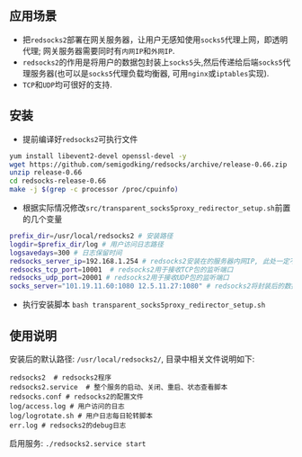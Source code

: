 ## 应用场景

* 把`redsocks2`部署在网关服务器，让用户无感知使用`socks5`代理上网，即透明代理; 网关服务器需要同时有`内网IP`和`外网IP`.
* `redsocks2`的作用是将用户的数据包封装上`socks5`头,然后传递给后端`socks5`代理服务器(也可以是`socks5`代理负载均衡器, 可用`nginx`或`iptables`实现).
* `TCP`和`UDP`均可很好的支持.

## 安装

* 提前编译好`redsocks2`可执行文件
```bash
yum install libevent2-devel openssl-devel -y
wget https://github.com/semigodking/redsocks/archive/release-0.66.zip
unzip release-0.66
cd redsocks-release-0.66
make -j $(grep -c processor /proc/cpuinfo)
```

* 根据实际情况修改`src/transparent_socks5proxy_redirector_setup.sh`前置的几个变量
```bash
prefix_dir=/usr/local/redsocks2 # 安装路径
logdir=$prefix_dir/log # 用户访问日志路径
logsavedays=300 # 日志保留时间
redsocks_server_ip=192.168.1.254 # redsocks2安装在的服务器内网IP, 此处一定不能为127.0.0.1，公网IP不安全也不考虑
redsocks_tcp_port=10001  # redsocks2用于接收TCP包的监听端口
redsocks_udp_port=20001 # redsocks2用于接收UDP包的监听端口
socks_server="101.19.11.60:1080 12.5.11.27:1080" # redsocks2将封装后的数据包转发给后端的socks5代理服务器列表(或socks5代理负载均衡器, 或tcp转发器), 可以是一个, 多个的话使用空格分隔
```

* 执行安装脚本
`bash transparent_socks5proxy_redirector_setup.sh`


## 使用说明

安装后的默认路径: `/usr/local/redsocks2/`, 目录中相关文件说明如下:

```vim
redsocks2  # redsocks2程序
redsocks2.service  # 整个服务的启动、关闭、重启、状态查看脚本
redsocks.conf # redsocks2的配置文件
log/access.log # 用户访问的日志
log/logrotate.sh # 用户日志每日轮转脚本
err.log # redsocks2的debug日志
```

启用服务:  `./redsocks2.service start`

